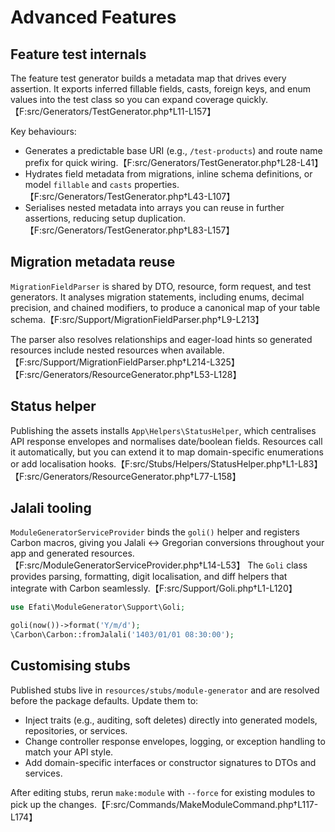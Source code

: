 # Advanced Features

## Feature test internals

The feature test generator builds a metadata map that drives every assertion. It exports inferred fillable fields, casts, foreign keys, and enum values into the test class so you can expand coverage quickly.【F:src/Generators/TestGenerator.php†L11-L157】

Key behaviours:

- Generates a predictable base URI (e.g., `/test-products`) and route name prefix for quick wiring.【F:src/Generators/TestGenerator.php†L28-L41】
- Hydrates field metadata from migrations, inline schema definitions, or model `fillable` and `casts` properties.【F:src/Generators/TestGenerator.php†L43-L107】
- Serialises nested metadata into arrays you can reuse in further assertions, reducing setup duplication.【F:src/Generators/TestGenerator.php†L83-L157】

## Migration metadata reuse

`MigrationFieldParser` is shared by DTO, resource, form request, and test generators. It analyses migration statements, including enums, decimal precision, and chained modifiers, to produce a canonical map of your table schema.【F:src/Support/MigrationFieldParser.php†L9-L213】

The parser also resolves relationships and eager-load hints so generated resources include nested resources when available.【F:src/Support/MigrationFieldParser.php†L214-L325】【F:src/Generators/ResourceGenerator.php†L53-L128】

## Status helper

Publishing the assets installs `App\Helpers\StatusHelper`, which centralises API response envelopes and normalises date/boolean fields. Resources call it automatically, but you can extend it to map domain-specific enumerations or add localisation hooks.【F:src/Stubs/Helpers/StatusHelper.php†L1-L83】【F:src/Generators/ResourceGenerator.php†L77-L158】

## Jalali tooling

`ModuleGeneratorServiceProvider` binds the `goli()` helper and registers Carbon macros, giving you Jalali ↔ Gregorian conversions throughout your app and generated resources.【F:src/ModuleGeneratorServiceProvider.php†L14-L53】 The `Goli` class provides parsing, formatting, digit localisation, and diff helpers that integrate with Carbon seamlessly.【F:src/Support/Goli.php†L1-L120】

```php
use Efati\ModuleGenerator\Support\Goli;

goli(now())->format('Y/m/d');
\Carbon\Carbon::fromJalali('1403/01/01 08:30:00');
```

## Customising stubs

Published stubs live in `resources/stubs/module-generator` and are resolved before the package defaults. Update them to:

- Inject traits (e.g., auditing, soft deletes) directly into generated models, repositories, or services.
- Change controller response envelopes, logging, or exception handling to match your API style.
- Add domain-specific interfaces or constructor signatures to DTOs and services.

After editing stubs, rerun `make:module` with `--force` for existing modules to pick up the changes.【F:src/Commands/MakeModuleCommand.php†L117-L174】
